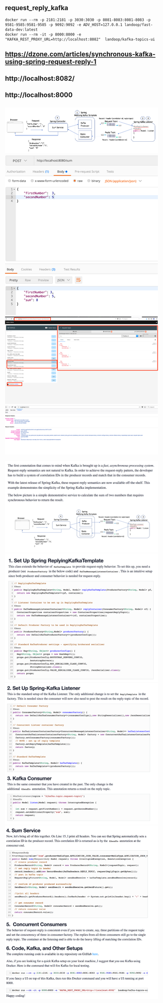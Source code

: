 ## request_reply_kafka
```
docker run --rm -p 2181:2181 -p 3030:3030 -p 8081-8083:8081-8083 -p 9581-9585:9581-9585 -p 9092:9092 -e ADV_HOST=127.0.0.1 landoop/fast-data-dev:latest
docker run --rm -it -p 8000:8000 -e "KAFKA_REST_PROXY_URL=http://localhost:8082"  landoop/kafka-topics-ui

```
## https://dzone.com/articles/synchronous-kafka-using-spring-request-reply-1
## http://localhost:8082/
## http://localhost:8000
![Screenshot](a.png)
![Screenshot](c.png)
![Screenshot](d.png)
![Screenshot](e.png)
---
![Screenshot](0.png)
![Screenshot](1.png)
![Screenshot](2.png)
![Screenshot](3.png)
